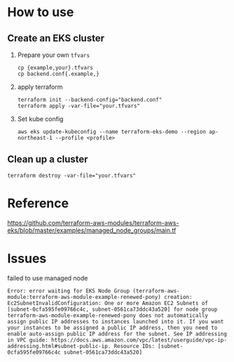 # How to use

## Create an EKS cluster

1. Prepare your own `tfvars`

    ```
    cp {example,your}.tfvars
    cp backend.conf{.example,}
    ```

1. apply terraform

    ```
    terraform init --backend-config="backend.conf"
    terraform apply -var-file="your.tfvars"
    ```

1. Set kube config

    ```
    aws eks update-kubeconfig --name terraform-eks-demo --region ap-northeast-1 --profile <profile>
    ```

## Clean up a cluster

```
terraform destroy -var-file="your.tfvars"
```

# Reference

https://github.com/terraform-aws-modules/terraform-aws-eks/blob/master/examples/managed_node_groups/main.tf

# Issues

failed to use managed node

```
Error: error waiting for EKS Node Group (terraform-aws-module:terraform-aws-module-example-renewed-pony) creation: Ec2SubnetInvalidConfiguration: One or more Amazon EC2 Subnets of [subnet-0cfa595fe09766c4c, subnet-0561ca73ddc43a520] for node group terraform-aws-module-example-renewed-pony does not automatically assign public IP addresses to instances launched into it. If you want your instances to be assigned a public IP address, then you need to enable auto-assign public IP address for the subnet. See IP addressing in VPC guide: https://docs.aws.amazon.com/vpc/latest/userguide/vpc-ip-addressing.html#subnet-public-ip. Resource IDs: [subnet-0cfa595fe09766c4c subnet-0561ca73ddc43a520]
```
